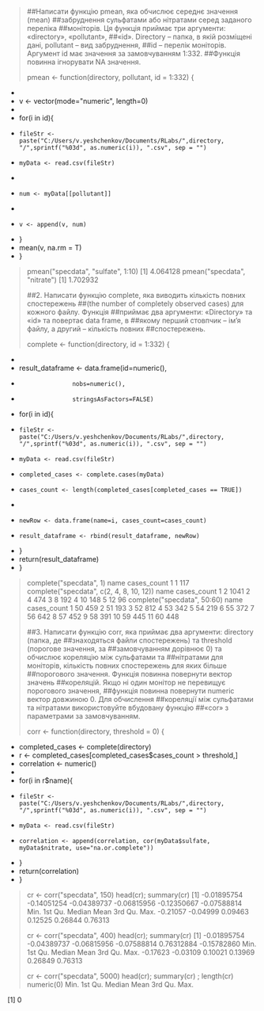 > ##Написати функцію pmean, яка обчислює середнє значення (mean)
> ##забруднення сульфатами або нітратами серед заданого переліка
> ##моніторів. Ця функція приймає три аргументи: «directory», «pollutant»,
> ##«id». Directory – папка, в якій розміщені дані, pollutant – вид забруднення,
> ##id – перелік моніторів. Аргумент id має значення за замовчуванням 1:332.
> ##Функція повинна ігнорувати NA значення.
> 
> pmean <- function(directory, pollutant, id = 1:332) {
+ 
+   v <- vector(mode="numeric", length=0)
+   
+   for(i in id){
+     fileStr <- paste("C:/Users/v.yeshchenkov/Documents/RLabs/",directory, "/",sprintf("%03d", as.numeric(i)), ".csv", sep = "")
+     myData <- read.csv(fileStr)
+     
+     num <- myData[[pollutant]]
+     
+     v <- append(v, num)
+   }
+   mean(v, na.rm = T)
+ }
> 
> pmean("specdata", "sulfate", 1:10)
[1] 4.064128
> pmean("specdata", "nitrate")
[1] 1.702932
> 
> ##2. Написати функцію complete, яка виводить кількість повних спостережень
> ##(the number of completely observed cases) для кожного файлу. Функція
> ##приймає два аргументи: «Directory» та «id» та повертає data frame, в
> ##якому перший стовпчик – ім’я файлу, а другий – кількість повних
> ##спостережень.
> 
> complete <- function(directory, id = 1:332) {
+   
+   result_dataframe <- data.frame(id=numeric(),
+                    nobs=numeric(),
+                    stringsAsFactors=FALSE) 
+   for(i in id){
+     fileStr <- paste("C:/Users/v.yeshchenkov/Documents/RLabs/",directory, "/",sprintf("%03d", as.numeric(i)), ".csv", sep = "")
+     myData <- read.csv(fileStr)
+     completed_cases <- complete.cases(myData)
+     cases_count <- length(completed_cases[completed_cases == TRUE])
+     
+     newRow <- data.frame(name=i, cases_count=cases_count)
+     result_dataframe <- rbind(result_dataframe, newRow)
+   }
+   return(result_dataframe)
+ }
> 
> complete("specdata", 1)
  name cases_count
1    1         117
> complete("specdata", c(2, 4, 8, 10, 12))
  name cases_count
1    2        1041
2    4         474
3    8         192
4   10         148
5   12          96
> complete("specdata", 50:60)
   name cases_count
1    50         459
2    51         193
3    52         812
4    53         342
5    54         219
6    55         372
7    56         642
8    57         452
9    58         391
10   59         445
11   60         448
> 
> ##3. Написати функцію corr, яка приймає два аргументи: directory (папка, де
> ##знаходяться файли спостережень) та threshold (порогове значення, за
> ##замовчуванням дорівнює 0) та обчислює кореляцію між сульфатами та
> ##нітратами для моніторів, кількість повних спостережень для яких більше
> ##порогового значення. Функція повинна повернути вектор значень
> ##кореляцій. Якщо ні один монітор не перевищує порогового значення,
> ##функція повинна повернути numeric вектор довжиною 0. Для обчислення
> ##кореляції між сульфатами та нітратами використовуйте вбудовану функцію 
> ##«cor» з параметрами за замовчуванням.
> 
> corr <- function(directory, threshold = 0) {
+   completed_cases <- complete(directory)
+   r <- completed_cases[completed_cases$cases_count > threshold,]
+   correlation <- numeric()
+   
+   for(i in r$name){
+     fileStr <- paste("C:/Users/v.yeshchenkov/Documents/RLabs/",directory, "/",sprintf("%03d", as.numeric(i)), ".csv", sep = "")
+     myData <- read.csv(fileStr)
+     correlation <- append(correlation, cor(myData$sulfate, myData$nitrate, use="na.or.complete"))
+   }
+   return(correlation)
+ }
> 
> cr <- corr("specdata", 150)
> head(cr); summary(cr)
[1] -0.01895754 -0.14051254 -0.04389737 -0.06815956 -0.12350667 -0.07588814
    Min.  1st Qu.   Median     Mean  3rd Qu.     Max. 
-0.21057 -0.04999  0.09463  0.12525  0.26844  0.76313 
> 
> cr <- corr("specdata", 400)
> head(cr); summary(cr)
[1] -0.01895754 -0.04389737 -0.06815956 -0.07588814  0.76312884 -0.15782860
    Min.  1st Qu.   Median     Mean  3rd Qu.     Max. 
-0.17623 -0.03109  0.10021  0.13969  0.26849  0.76313 
> 
> cr <- corr("specdata", 5000)
> head(cr); summary(cr) ; length(cr)
numeric(0)
   Min. 1st Qu.  Median    Mean 3rd Qu.    Max. 
                                                
[1] 0